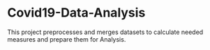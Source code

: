 # Covid19-Data-Analysis
This project preprocesses and merges datasets to calculate needed measures and prepare them for Analysis. 
